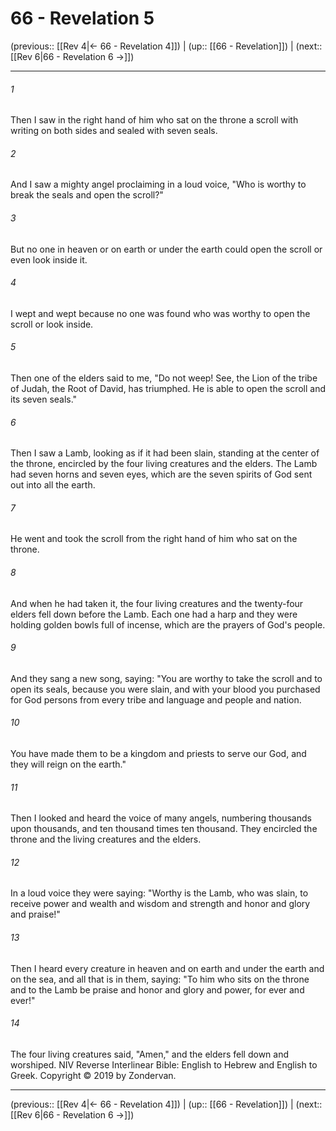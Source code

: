 # 66 - Revelation 5

(previous:: [[Rev 4|← 66 - Revelation 4]]) | (up:: [[66 - Revelation]]) | (next:: [[Rev 6|66 - Revelation 6 →]])

***


###### 1 
Then I saw in the right hand of him who sat on the throne a scroll with writing on both sides and sealed with seven seals. 

###### 2 
And I saw a mighty angel proclaiming in a loud voice, "Who is worthy to break the seals and open the scroll?" 

###### 3 
But no one in heaven or on earth or under the earth could open the scroll or even look inside it. 

###### 4 
I wept and wept because no one was found who was worthy to open the scroll or look inside. 

###### 5 
Then one of the elders said to me, "Do not weep! See, the Lion of the tribe of Judah, the Root of David, has triumphed. He is able to open the scroll and its seven seals." 

###### 6 
Then I saw a Lamb, looking as if it had been slain, standing at the center of the throne, encircled by the four living creatures and the elders. The Lamb had seven horns and seven eyes, which are the seven spirits of God sent out into all the earth. 

###### 7 
He went and took the scroll from the right hand of him who sat on the throne. 

###### 8 
And when he had taken it, the four living creatures and the twenty-four elders fell down before the Lamb. Each one had a harp and they were holding golden bowls full of incense, which are the prayers of God's people. 

###### 9 
And they sang a new song, saying: "You are worthy to take the scroll and to open its seals, because you were slain, and with your blood you purchased for God persons from every tribe and language and people and nation. 

###### 10 
You have made them to be a kingdom and priests to serve our God, and they will reign on the earth." 

###### 11 
Then I looked and heard the voice of many angels, numbering thousands upon thousands, and ten thousand times ten thousand. They encircled the throne and the living creatures and the elders. 

###### 12 
In a loud voice they were saying: "Worthy is the Lamb, who was slain, to receive power and wealth and wisdom and strength and honor and glory and praise!" 

###### 13 
Then I heard every creature in heaven and on earth and under the earth and on the sea, and all that is in them, saying: "To him who sits on the throne and to the Lamb be praise and honor and glory and power, for ever and ever!" 

###### 14 
The four living creatures said, "Amen," and the elders fell down and worshiped. NIV Reverse Interlinear Bible: English to Hebrew and English to Greek. Copyright © 2019 by Zondervan.

***

(previous:: [[Rev 4|← 66 - Revelation 4]]) | (up:: [[66 - Revelation]]) | (next:: [[Rev 6|66 - Revelation 6 →]])
